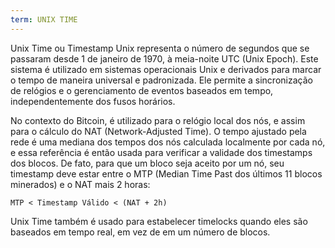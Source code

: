 ```yaml
---
term: UNIX TIME
---
```


Unix Time ou Timestamp Unix representa o número de segundos que se passaram desde 1 de janeiro de 1970, à meia-noite UTC (Unix Epoch). Este sistema é utilizado em sistemas operacionais Unix e derivados para marcar o tempo de maneira universal e padronizada. Ele permite a sincronização de relógios e o gerenciamento de eventos baseados em tempo, independentemente dos fusos horários.

No contexto do Bitcoin, é utilizado para o relógio local dos nós, e assim para o cálculo do NAT (Network-Adjusted Time). O tempo ajustado pela rede é uma mediana dos tempos dos nós calculada localmente por cada nó, e essa referência é então usada para verificar a validade dos timestamps dos blocos. De fato, para que um bloco seja aceito por um nó, seu timestamp deve estar entre o MTP (Median Time Past dos últimos 11 blocos minerados) e o NAT mais 2 horas:

```text
MTP < Timestamp Válido < (NAT + 2h)
```

Unix Time também é usado para estabelecer timelocks quando eles são baseados em tempo real, em vez de em um número de blocos.
